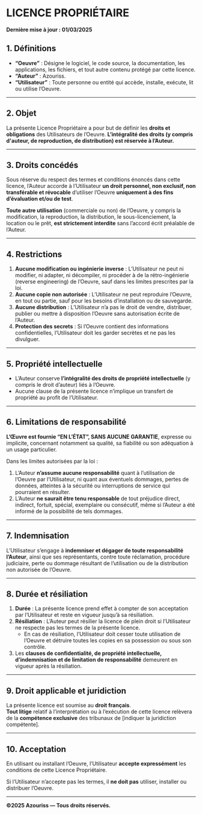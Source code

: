 # LICENCE PROPRIÉTAIRE

**Dernière mise à jour : 01/03/2025**

## 1. Définitions

- **“Oeuvre”** : Désigne le logiciel, le code source, la documentation, les applications, les fichiers, et tout autre contenu protégé par cette licence.
- **“Auteur”** : Azouriss.
- **“Utilisateur”** : Toute personne ou entité qui accède, installe, exécute, lit ou utilise l’Oeuvre.

---

## 2. Objet

La présente Licence Propriétaire a pour but de définir les **droits et obligations** des Utilisateurs de l’Oeuvre. **L’intégralité des droits (y compris d'auteur, de reproduction, de distribution) est réservée à l’Auteur.**

---

## 3. Droits concédés

Sous réserve du respect des termes et conditions énoncés dans cette licence, l’Auteur accorde à l’Utilisateur **un droit personnel, non exclusif, non transférable et révocable** d’utiliser l’Oeuvre **uniquement à des fins d’évaluation et/ou de test**.

**Toute autre utilisation** (commerciale ou non) de l’Oeuvre, y compris la modification, la reproduction, la distribution, le sous-licenciement, la location ou le prêt, **est strictement interdite** sans l’accord écrit préalable de l’Auteur.

---

## 4. Restrictions

1. **Aucune modification ou ingénierie inverse** : L’Utilisateur ne peut ni modifier, ni adapter, ni décompiler, ni procéder à de la rétro-ingénierie (reverse engineering) de l’Oeuvre, sauf dans les limites prescrites par la loi.
2. **Aucune copie non autorisée** : L’Utilisateur ne peut reproduire l’Oeuvre, en tout ou partie, sauf pour les besoins d’installation ou de sauvegarde.
3. **Aucune distribution** : L’Utilisateur n’a pas le droit de vendre, distribuer, publier ou mettre à disposition l’Oeuvre sans autorisation écrite de l’Auteur.
4. **Protection des secrets** : Si l’Oeuvre contient des informations confidentielles, l’Utilisateur doit les garder secrètes et ne pas les divulguer.

---

## 5. Propriété intellectuelle

- L’Auteur conserve **l’intégralité des droits de propriété intellectuelle** (y compris le droit d’auteur) liés à l’Oeuvre.
- Aucune clause de la présente licence n’implique un transfert de propriété au profit de l’Utilisateur.

---

## 6. Limitations de responsabilité

**L’Œuvre est fournie “EN L’ÉTAT”, SANS AUCUNE GARANTIE**, expresse ou implicite, concernant notamment sa qualité, sa fiabilité ou son adéquation à un usage particulier.  

Dans les limites autorisées par la loi :
1. L’Auteur **n’assume aucune responsabilité** quant à l’utilisation de l’Oeuvre par l’Utilisateur, ni quant aux éventuels dommages, pertes de données, atteintes à la sécurité ou interruptions de service qui pourraient en résulter.
2. L’Auteur **ne saurait être tenu responsable** de tout préjudice direct, indirect, fortuit, spécial, exemplaire ou consécutif, même si l’Auteur a été informé de la possibilité de tels dommages.

---

## 7. Indemnisation

L’Utilisateur s’engage à **indemniser et dégager de toute responsabilité l’Auteur**, ainsi que ses représentants, contre toute réclamation, procédure judiciaire, perte ou dommage résultant de l’utilisation ou de la distribution non autorisée de l’Oeuvre.

---

## 8. Durée et résiliation

1. **Durée** : La présente licence prend effet à compter de son acceptation par l’Utilisateur et reste en vigueur jusqu’à sa résiliation.
2. **Résiliation** : L’Auteur peut résilier la licence de plein droit si l’Utilisateur ne respecte pas les termes de la présente licence.  
   - En cas de résiliation, l’Utilisateur doit cesser toute utilisation de l’Oeuvre et détruire toutes les copies en sa possession ou sous son contrôle.
3. Les **clauses de confidentialité, de propriété intellectuelle, d’indemnisation et de limitation de responsabilité** demeurent en vigueur après la résiliation.

---

## 9. Droit applicable et juridiction

La présente licence est soumise au **droit français**.  
**Tout litige** relatif à l’interprétation ou à l’exécution de cette licence relèvera de la **compétence exclusive** des tribunaux de [indiquer la juridiction compétente].

---

## 10. Acceptation

En utilisant ou installant l’Oeuvre, l’Utilisateur **accepte expressément** les conditions de cette Licence Propriétaire.  

Si l’Utilisateur n’accepte pas les termes, il **ne doit pas** utiliser, installer ou distribuer l’Oeuvre.

---

**©2025 Azouriss — Tous droits réservés.**
